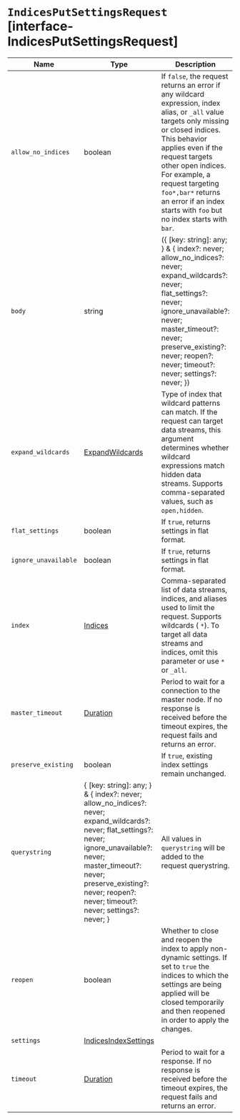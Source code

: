 # `IndicesPutSettingsRequest` [interface-IndicesPutSettingsRequest]

| Name | Type | Description |
| - | - | - |
| `allow_no_indices` | boolean | If `false`, the request returns an error if any wildcard expression, index alias, or `_all` value targets only missing or closed indices. This behavior applies even if the request targets other open indices. For example, a request targeting `foo*,bar*` returns an error if an index starts with `foo` but no index starts with `bar`. |
| `body` | string | ({ [key: string]: any; } & { index?: never; allow_no_indices?: never; expand_wildcards?: never; flat_settings?: never; ignore_unavailable?: never; master_timeout?: never; preserve_existing?: never; reopen?: never; timeout?: never; settings?: never; }) | All values in `body` will be added to the request body. |
| `expand_wildcards` | [ExpandWildcards](./ExpandWildcards.md) | Type of index that wildcard patterns can match. If the request can target data streams, this argument determines whether wildcard expressions match hidden data streams. Supports comma-separated values, such as `open,hidden`. |
| `flat_settings` | boolean | If `true`, returns settings in flat format. |
| `ignore_unavailable` | boolean | If `true`, returns settings in flat format. |
| `index` | [Indices](./Indices.md) | Comma-separated list of data streams, indices, and aliases used to limit the request. Supports wildcards ( `*`). To target all data streams and indices, omit this parameter or use `*` or `_all`. |
| `master_timeout` | [Duration](./Duration.md) | Period to wait for a connection to the master node. If no response is received before the timeout expires, the request fails and returns an error. |
| `preserve_existing` | boolean | If `true`, existing index settings remain unchanged. |
| `querystring` | { [key: string]: any; } & { index?: never; allow_no_indices?: never; expand_wildcards?: never; flat_settings?: never; ignore_unavailable?: never; master_timeout?: never; preserve_existing?: never; reopen?: never; timeout?: never; settings?: never; } | All values in `querystring` will be added to the request querystring. |
| `reopen` | boolean | Whether to close and reopen the index to apply non-dynamic settings. If set to `true` the indices to which the settings are being applied will be closed temporarily and then reopened in order to apply the changes. |
| `settings` | [IndicesIndexSettings](./IndicesIndexSettings.md) | &nbsp; |
| `timeout` | [Duration](./Duration.md) | Period to wait for a response. If no response is received before the timeout expires, the request fails and returns an error. |
